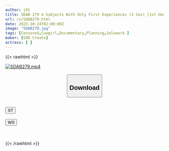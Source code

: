 ```yaml
---
author: j91
title: SDAB-279 4 Subjects With Only First Experiences (3 Sex) [1st Hour First Big Cock Sex 2nd Hour First Restraint Toy Oil Sex 3rd Hour First 3P Secret 4th Hour First Facial Cumshot] Kuzuha Apricot
url: /v/SDAB279.html
date: 2023-10-24T02:00:00Z
image: "SDAB279.jpg"
tags: [Censored,Cowgirl,Documentary,Planning,Solowork ]
maker: [SOD Create]
actress: [ ]
---
```



{{< rawhtml >}}

<div class="video" data-videoid="ylQOaWOl8bHeOX">
    <a href="javascript:;">
        <img src="https://my.j91.asia/v/SDAB279.jpg" width="WIDTH" height="HEIGHT" alt="SDAB279.mp4" loading="lazy">
    </a>
</div>

<script type="text/javascript" src="https://j91.asia/asset/on-demand-st.js"></script>

<br>
  <link rel="stylesheet" href="https://j91.asia/asset/bs5.css">
  
  <center>
  <button class="btn btn-primary" type="button" data-bs-toggle="collapse" data-bs-target=".multi-collapse" aria-expanded="false" aria-controls="multiCollapseExample1 multiCollapseExample2"><h2>Download</h2></button></center>
</p>
<div class="row">
  <div class="col">
    <div class="collapse multi-collapse" id="multiCollapseExample1">
      <div class="card card-body">
	      	      <br>
<div class="buttons">  
<a href="https://streamtape.to/v/ylQOaWOl8bHeOX"><button class="btn-hover color-3"><i class="fa fa-download"></i> ST</button></a></div>
    </div>
  </div>
</div>
  <div class="col">
    <div class="collapse multi-collapse" id="multiCollapseExample2">
      <div class="card card-body">
	      <br>
<div class="buttons">
    <a href="https://wolfstream.tv/t1zrc6nx4iqe"><button class="btn-hover color-9"><i class="fa fa-download"></i> WS</button></a></div>
<br><br>
      </div>
    </div>
  </div>
</div>

{{< /rawhtml >}}